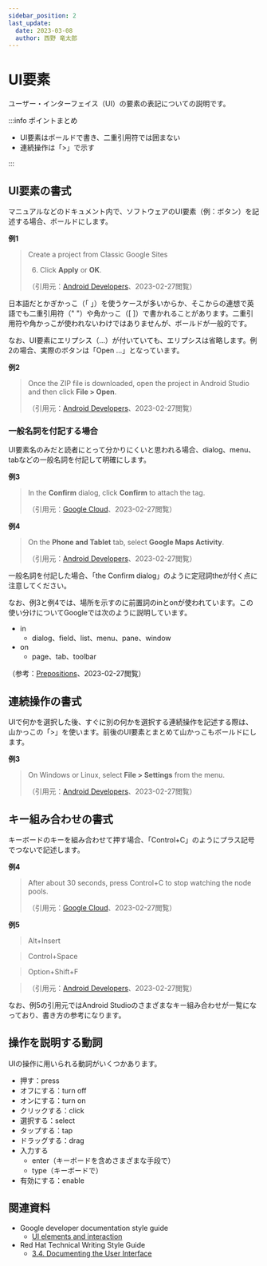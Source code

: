 ```yaml
---
sidebar_position: 2
last_update:
  date: 2023-03-08
  author: 西野 竜太郎
---
```


# UI要素

ユーザー・インターフェイス（UI）の要素の表記についての説明です。

:::info ポイントまとめ

- UI要素はボールドで書き、二重引用符では囲まない
- 連続操作は「>」で示す

:::

## UI要素の書式

マニュアルなどのドキュメント内で、ソフトウェアのUI要素（例：ボタン）を記述する場合、ボールドにします。

**例1**

> Create a project from Classic Google Sites
>
> 6. Click **Apply** or **OK**.
>
> （引用元：[Android Developers](https://developer.android.com/studio/run/rundebugconfig)、2023-02-27閲覧）

日本語だとかぎかっこ（「 」）を使うケースが多いからか、そこからの連想で英語でも二重引用符（" "）や角かっこ（[ ]）で書かれることがあります。二重引用符や角かっこが使われないわけではありませんが、ボールドが一般的です。

なお、UI要素にエリプシス（...）が付いていても、エリプシスは省略します。例2の場合、実際のボタンは「Open ...」となっています。

**例2**

> Once the ZIP file is downloaded, open the project in Android Studio and then click **File > Open**. 
>
> （引用元：[Android Developers](https://developer.android.com/codelabs/build-variants#1)、2023-02-27閲覧）

### 一般名詞を付記する場合

UI要素名のみだと読者にとって分かりにくいと思われる場合、dialog、menu、tabなどの一般名詞を付記して明確にします。

**例3**

> In the **Confirm** dialog, click **Confirm** to attach the tag.
>
> （引用元：[Google Cloud](https://cloud.google.com/kms/docs/create-manage-tags)、2023-02-27閲覧）

**例4**

> On the **Phone and Tablet** tab, select **Google Maps Activity**.
>
> （引用元：[Android Developers](https://developers.google.com/codelabs/maps-platform/location-places-android#3)、2023-02-27閲覧）

一般名詞を付記した場合、「the Confirm dialog」のように定冠詞theが付く点に注意してください。

なお、例3と例4では、場所を示すのに前置詞のinとonが使われています。この使い分けについてGoogleでは次のように説明しています。

- in
    - dialog、field、list、menu、pane、window
- on
    - page、tab、toolbar

（参考：[Prepositions](https://developers.google.com/style/ui-elements#prepositions)、2023-02-27閲覧）

## 連続操作の書式

UIで何かを選択した後、すぐに別の何かを選択する連続操作を記述する際は、山かっこの「>」を使います。前後のUI要素とまとめて山かっこもボールドにします。

**例3**

> On Windows or Linux, select **File > Settings** from the menu.
>
> （引用元：[Android Developers](https://developer.android.com/studio/run)、2023-02-27閲覧）

## キー組み合わせの書式

キーボードのキーを組み合わせて押す場合、「Control+C」のようにプラス記号でつないで記述します。

**例4**

> After about 30 seconds, press Control+C to stop watching the node pools.
>
> （引用元：[Google Cloud](https://cloud.google.com/architecture/optimizing-resources-in-multi-tenant-gke-clusters-with-auto-provisioning)、2023-02-27閲覧）

**例5**

> Alt+Insert

> Control+Space

> Option+Shift+F

> （引用元：[Android Developers](https://developer.android.com/studio/intro/keyboard-shortcuts)、2023-02-27閲覧）

なお、例5の引用元ではAndroid Studioのさまざまなキー組み合わせが一覧になっており、書き方の参考になります。

## 操作を説明する動詞

UIの操作に用いられる動詞がいくつかあります。

- 押す：press
- オフにする：turn off
- オンにする：turn on
- クリックする：click
- 選択する：select
- タップする：tap
- ドラッグする：drag
- 入力する
    - enter（キーボードを含めさまざまな手段で）
    - type（キーボードで）
- 有効にする：enable

## 関連資料

- Google developer documentation style guide
    - [UI elements and interaction](https://developers.google.com/style/ui-elements)
- Red Hat Technical Writing Style Guide
    - [3.4. Documenting the User Interface](https://stylepedia.net/style/6.0/#gui-elements-punctuation)